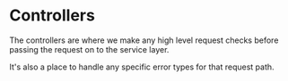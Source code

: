 # Controllers

The controllers are where we make any high level request checks before passing the request on to the service layer.

It's also a place to handle any specific error types for that request path.

